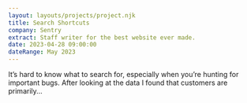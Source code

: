 ```yaml
---
layout: layouts/projects/project.njk
title: Search Shortcuts
company: Sentry
extract: Staff writer for the best website ever made.
date: 2023-04-28 09:00:00
dateRange: May 2023
---
```


<p class="article-intro">It’s hard to know what to search for, especially when you’re hunting for important bugs. After looking at the data I found that customers are primarily...</p>
